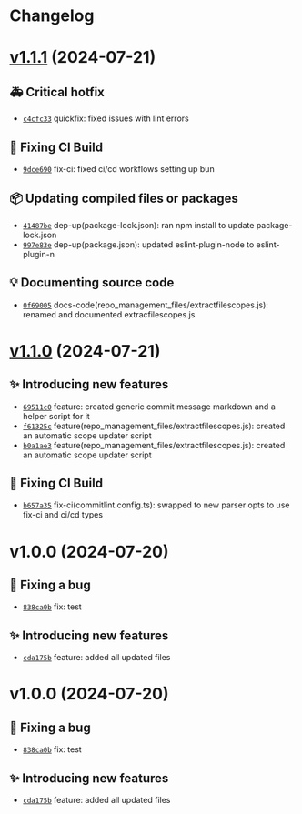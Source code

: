 # Changelog

# [v1.1.1](https://github.com/jebarpg/template-nodes-project/compare/v1.1.0...v1.1.1) (2024-07-21)





## 🚑 Critical hotfix
- [`c4cfc33`](https://github.com/jebarpg/template-nodes-project/commit/c4cfc33)  quickfix: fixed issues with lint errors 











## 💚 Fixing CI Build
- [`9dce690`](https://github.com/jebarpg/template-nodes-project/commit/9dce690)  fix-ci: fixed ci/cd workflows setting up bun 















## 📦 Updating compiled files or packages
- [`41487be`](https://github.com/jebarpg/template-nodes-project/commit/41487be)  dep-up(package-lock.json): ran npm install to update package-lock.json 
- [`997e83e`](https://github.com/jebarpg/template-nodes-project/commit/997e83e)  dep-up(package.json): updated eslint-plugin-node to eslint-plugin-n 







## 💡 Documenting source code
- [`0f69005`](https://github.com/jebarpg/template-nodes-project/commit/0f69005)  docs-code(repo_management_files/extractfilescopes.js): renamed and documented extracfilescopes.js

# [v1.1.0](https://github.com/jebarpg/template-nodes-project/compare/v1.0.0...v1.1.0) (2024-07-21)

## ✨ Introducing new features

- [`69511c0`](https://github.com/jebarpg/template-nodes-project/commit/69511c0) feature: created generic commit message markdown and a helper script for it
- [`f61325c`](https://github.com/jebarpg/template-nodes-project/commit/f61325c) feature(repo_management_files/extractfilescopes.js): created an automatic scope updater script
- [`b0a1ae3`](https://github.com/jebarpg/template-nodes-project/commit/b0a1ae3) feature(repo_management_files/extractfilescopes.js): created an automatic scope updater script

## 💚 Fixing CI Build

- [`b657a35`](https://github.com/jebarpg/template-nodes-project/commit/b657a35) fix-ci(commitlint.config.ts): swapped to new parser opts to use fix-ci and ci/cd types

# v1.0.0 (2024-07-20)

## 🐛 Fixing a bug

- [`838ca0b`](https://github.com/jebarpg/template-nodes-project/commit/838ca0b) fix: test

## ✨ Introducing new features

- [`cda175b`](https://github.com/jebarpg/template-nodes-project/commit/cda175b) feature: added all updated files

# v1.0.0 (2024-07-20)

## 🐛 Fixing a bug

- [`838ca0b`](https://github.com/jebarpg/template-nodes-project/commit/838ca0b) fix: test

## ✨ Introducing new features

- [`cda175b`](https://github.com/jebarpg/template-nodes-project/commit/cda175b) feature: added all updated files
